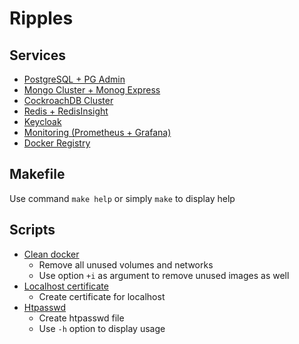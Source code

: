# Ripples

## Services

  * [PostgreSQL + PG Admin](/postgresql)
  * [Mongo Cluster + Monog Express](/mongodb)
  * [CockroachDB Cluster](/cockroachdb)
  * [Redis + RedisInsight](/redis)
  * [Keycloak](/keycloak)
  * [Monitoring (Prometheus + Grafana)](/monitor)
  * [Docker Registry](/registry)

## Makefile

Use command `make help` or simply `make` to display help

## Scripts

  * [Clean docker](scripts/clean_docker.sh)
    * Remove all unused volumes and networks
    * Use option `+i` as argument to remove unused images as well
  * [Localhost certificate](scripts/localhost_certs.sh)
    * Create certificate for localhost
  * [Htpasswd](scripts/htpasswd.sh)
    * Create htpasswd file
    * Use `-h` option to display usage
